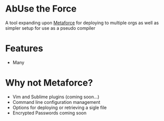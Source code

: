 AbUse the Force
===============

A tool expanding upon [Metaforce](https://github.com/ejholmes/metaforce) for deploying to
multiple orgs as well as simpler setup for use as a pseudo compiler

Features
========
* Many

Why not Metaforce?
==================
* Vim and Sublime plugins (coming soon...)
* Command line configuration management
* Options for deploying or retrieving a sigle file
* Encrypted Passwords coming soon

